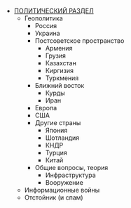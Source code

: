 - [ПОЛИТИЧЕСКИЙ РАЗДЕЛ](https://glav.su/forum/4/)
  - Геополитика
    - Россия
    - Украина
    - Постсоветское пространство
      - Армения
      - Грузия
      - Казахстан
      - Киргизия
      - Туркмения
    - Ближний восток
      - Курды
      - Иран
    - Европа
    - США
    - Другие страны
      - Япония
      - Шотландия
      - КНДР
      - Турция
      - Китай
    - Общие вопросы, теория
      - Инфраструктура
      - Вооружение
  - Информационные войны
  - Отстойник (и спам)
